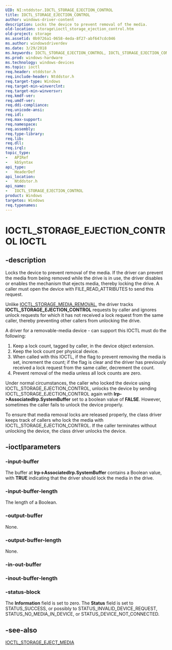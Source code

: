 ```yaml
---
UID: NI:ntddstor.IOCTL_STORAGE_EJECTION_CONTROL
title: IOCTL_STORAGE_EJECTION_CONTROL
author: windows-driver-content
description: Locks the device to prevent removal of the media.
old-location: storage\ioctl_storage_ejection_control.htm
old-project: storage
ms.assetid: 0b9726a1-0658-4eda-8f27-abf647cdc046
ms.author: windowsdriverdev
ms.date: 3/29/2018
ms.keywords: IOCTL_STORAGE_EJECTION_CONTROL, IOCTL_STORAGE_EJECTION_CONTROL control, IOCTL_STORAGE_EJECTION_CONTROL control code [Storage Devices], k307_fe4c03f1-b835-4c04-bb7b-4a8bd982dcc7.xml, ntddstor/IOCTL_STORAGE_EJECTION_CONTROL, storage.ioctl_storage_ejection_control
ms.prod: windows-hardware
ms.technology: windows-devices
ms.topic: ioctl
req.header: ntddstor.h
req.include-header: Ntddstor.h
req.target-type: Windows
req.target-min-winverclnt: 
req.target-min-winversvr: 
req.kmdf-ver: 
req.umdf-ver: 
req.ddi-compliance: 
req.unicode-ansi: 
req.idl: 
req.max-support: 
req.namespace: 
req.assembly: 
req.type-library: 
req.lib: 
req.dll: 
req.irql: 
topic_type:
-	APIRef
-	kbSyntax
api_type:
-	HeaderDef
api_location:
-	Ntddstor.h
api_name:
-	IOCTL_STORAGE_EJECTION_CONTROL
product: Windows
targetos: Windows
req.typenames: 
---
```


# IOCTL_STORAGE_EJECTION_CONTROL IOCTL


## -description



Locks the device to prevent removal of the media. If the driver can prevent the media from being removed while the drive is in use, the driver disables or enables the mechanism that ejects media, thereby locking the drive. A caller must open the device with FILE_READ_ATTRIBUTES to send this request. 

Unlike <a href="https://msdn.microsoft.com/library/windows/hardware/ff560579">IOCTL_STORAGE_MEDIA_REMOVAL</a>, the driver tracks <b>IOCTL_STORAGE_EJECTION_CONTROL</b> requests by caller and ignores unlock requests for which it has not received a lock request from the same caller, thereby preventing other callers from unlocking the drive.

A driver for a removable-media device - can support this IOCTL must do the following:

<ol>
<li>
Keep a lock count, tagged by caller, in the device object extension.

</li>
<li>
Keep the lock count per physical device.

</li>
<li>
When called with this IOCTL, if the flag to prevent removing the media is set, increment the count; if the flag is clear and the driver has previously received a lock request from the same caller, decrement the count.

</li>
<li>
Prevent removal of the media unless all lock counts are zero.

</li>
</ol>
Under normal circumstances, the caller who locked the device using IOCTL_STORAGE_EJECTION_CONTROL, unlocks the device by sending IOCTL_STORAGE_EJECTION_CONTROL again with <b>Irp-&gt;AssociatedIrp.SystemBuffer</b> set to a boolean value of <b>FALSE</b>. However, sometimes the caller fails to unlock the device properly. 

To ensure that media removal locks are released properly, the class driver keeps track of callers who lock the media with IOCTL_STORAGE_EJECTION_CONTROL. If the caller terminates without unlocking the device, the class driver unlocks the device.




## -ioctlparameters




### -input-buffer

The buffer at <b>Irp-&gt;AssociatedIrp.SystemBuffer</b> contains a Boolean value, with <b>TRUE</b> indicating that the driver should lock the media in the drive.


### -input-buffer-length

The length of a Boolean.


### -output-buffer

None.


### -output-buffer-length

None.


### -in-out-buffer



<text></text>




### -inout-buffer-length



<text></text>




### -status-block

The <b>Information</b> field is set to zero. The <b>Status</b> field is set to STATUS_SUCCESS, or possibly to STATUS_INVALID_DEVICE_REQUEST, STATUS_NO_MEDIA_IN_DEVICE, or STATUS_DEVICE_NOT_CONNECTED.


## -see-also




<a href="https://msdn.microsoft.com/library/windows/hardware/ff560542">IOCTL_STORAGE_EJECT_MEDIA</a>
 

 

